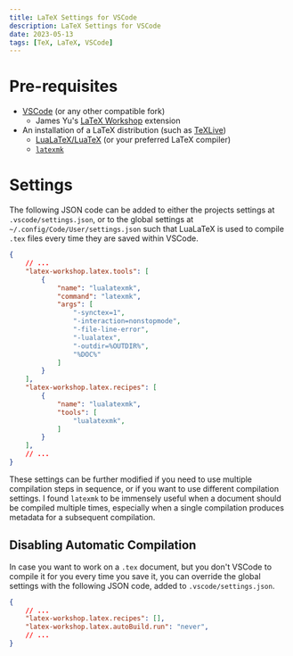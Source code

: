 ```yaml
---
title: LaTeX Settings for VSCode
description: LaTeX Settings for VSCode
date: 2023-05-13
tags: [TeX, LaTeX, VSCode]
---
```

# Pre-requisites
* [VSCode](https://code.visualstudio.com) (or any other compatible fork)
	* James Yu's [LaTeX Workshop](https://marketplace.visualstudio.com/items?itemName=James-Yu.latex-workshop) extension
* An installation of a LaTeX distribution (such as [TeXLive](https://www.tug.org/texlive/))
	* [LuaLaTeX/LuaTeX](https://www.luatex.org) (or your preferred LaTeX compiler)
	* [`latexmk`](https://ctan.org/pkg/latexmk/)

# Settings
The following JSON code can be added to either the projects settings at `.vscode/settings.json`, or to the global settings at `~/.config/Code/User/settings.json` such that LuaLaTeX is used to compile `.tex` files every time they are saved within VSCode.
```json
{
	// ...
	"latex-workshop.latex.tools": [
		{
			"name": "lualatexmk",
			"command": "latexmk",
			"args": [
				"-synctex=1",
				"-interaction=nonstopmode",
				"-file-line-error",
				"-lualatex",
				"-outdir=%OUTDIR%",
				"%DOC%"
			]
		}
	],
	"latex-workshop.latex.recipes": [
		{
			"name": "lualatexmk",
			"tools": [
				"lualatexmk",
			]
		}
	],
	// ...
}
```

These settings can be further modified if you need to use multiple compilation steps in sequence, or if you want to use different compilation settings. I found `latexmk` to be immensely useful when a document should be compiled multiple times, especially when a single compilation produces metadata for a subsequent compilation.


## Disabling Automatic Compilation
In case you want to work on a `.tex` document, but you don't VSCode to compile it for you every time you save it, you can override the global settings with the following JSON code, added to `.vscode/settings.json`.

```json
{
	// ...
	"latex-workshop.latex.recipes": [],
	"latex-workshop.latex.autoBuild.run": "never",
	// ...
}
```